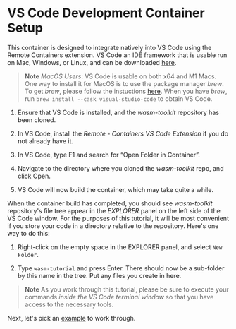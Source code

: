 # VS Code Development Container Setup

This container is designed to integrate natively into VS Code using the Remote Containers extension.  VS Code an IDE framework that is usable run on Mac, Windows, or Linux, and can be downloaded [here](https://code.visualstudio.com/download).

> **Note**
> *MacOS Users*:  VS Code is usable on both x64 and M1 Macs.  One way to install it for MacOS is to use the package manager *brew*.  To get *brew*, please follow the instuctions [here](https://brew.sh/).  When you have *brew*, run `brew install --cask visual-studio-code` to obtain VS Code.

1. Ensure that VS Code is installed, and the *wasm-toolkit* repository has been cloned.

1. In VS Code, install the *Remote - Containers VS Code Extension* if you do not already have it.

1. In VS Code, type F1 and search for “Open Folder in Container”.

1. Navigate to the directory where you cloned the *wasm-toolkit* repo, and click Open.

1. VS Code will now build the container, which may take quite a while.

When the container build has completed, you should see *wasm-toolkit* repository's file tree appear in the *EXPLORER* panel on the left side of the VS Code window.  For the purposes of this tutorial, it will be most convenient if you store your code in a directory relative to the repository.  Here's one way to do this:

1. Right-click on the empty space in the EXPLORER panel, and select `New Folder`.

1. Type `wasm-tutorial` and press Enter.  There should now be a sub-folder by this name in the tree.  Put any files you create in here.

> **Note**
> As you work through this tutorial, please be sure to execute your commands *inside the VS Code terminal window* so that you have access to the necessary tools.

Next, let's pick an [example](Tutorial-Examples.md) to work through.  

